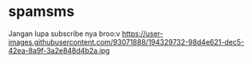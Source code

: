 # spamsms
Jangan lupa subscribe nya broo:v
https://user-images.githubusercontent.com/93071888/194329732-98d4e621-dec5-42ea-8a9f-3a2e848d4b2a.jpg
